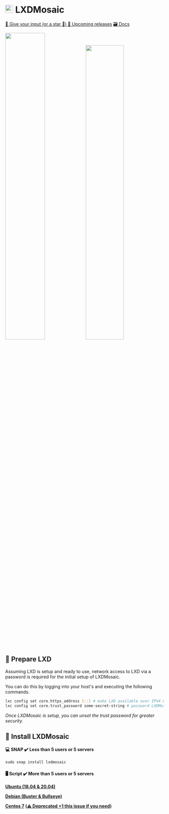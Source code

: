 # <img src="https://raw.githubusercontent.com/turtle0x1/LxdMosaic/master/src/assets/lxdMosaic/logo.png" height="25" width="25"> LXDMosaic
<a href="https://github.com/turtle0x1/LxdMosaic/labels/more%20input%20required">📢 Give your input (or a star :angel:) </a>
<a href="https://github.com/turtle0x1/LxdMosaic/milestones">🎯  Upcoming releases</a>
<a href="https://lxdmosaic.readthedocs.io/en/latest/">🗃️ Docs</a>

<img src="https://i.imgur.com/vnhrSDW.png" width="50%"> <img src="https://i.imgur.com/xHSjw3J.png" width="49%">

## 🔪 Prepare LXD
Assuming LXD is setup and ready to use, network access to LXD via a password is required for the initial setup of LXDMosaic.

You can do this by logging into your host's and executing the following commands.

```bash
lxc config set core.https_address [::] # make LXD available over IPV4 & IPV6 on all interafaces
lxc config set core.trust_password some-secret-string # password LXDMosaic needs, you will be asked for this later
```
_Once LXDMosaic is setup, you can unset the trust password for greater security._

## 🛫 Install LXDMosaic

#### 💻 SNAP ✔️ Less than 5 users or 5 servers

`sudo snap install lxdmosaic`

#### 🖥️ Script ✔️ More than 5 users or 5 servers

**[Ubuntu (18.04 & 20.04)](https://lxdmosaic.readthedocs.io/en/latest/#installing-lxdmosaic-ubuntu)**

**[Debian (Buster & Bullseye)](https://lxdmosaic.readthedocs.io/en/latest/#installing-lxdmosaic-ubuntu)**

**[Centos 7](https://lxdmosaic.readthedocs.io/en/latest/#installing-lxdmosaic-centos-7) ([⚠️ Deprecated +1 this issue if you need](https://github.com/turtle0x1/LxdMosaic/issues/457))**
